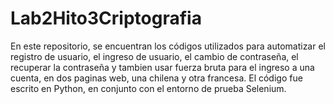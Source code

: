 # Lab2Hito3Criptografia
En este repositorio, se encuentran los códigos utilizados para automatizar el registro de usuario, el ingreso de usuario, el cambio de contraseña, el recuperar la contraseña y tambien usar fuerza bruta para el ingreso a una cuenta, en dos paginas web, una chilena y otra francesa. El código fue escrito en Python, en conjunto con el entorno de prueba Selenium.
